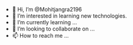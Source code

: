 - 👋 Hi, I’m @Mohitjangra2196
- 👀 I’m interested in learning new technologies.
- 🌱 I’m currently learning ...
- 💞️ I’m looking to collaborate on ...
- 📫 How to reach me ...

<!---
Mohitjangra2196/Mohitjangra2196 is a ✨ special ✨ repository because its `README.md` (this file) appears on your GitHub profile.
You can click the Preview link to take a look at your changes.
--->
